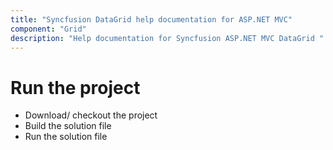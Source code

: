 ```yaml
---
title: "Syncfusion DataGrid help documentation for ASP.NET MVC"
component: "Grid"
description: "Help documentation for Syncfusion ASP.NET MVC DataGrid "
---
```


# Run the project
* Download/ checkout the project
* Build the solution file
* Run the solution file
